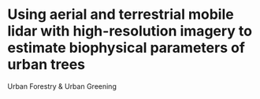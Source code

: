 # Using aerial and terrestrial mobile lidar with high-resolution imagery to estimate biophysical parameters of urban trees
Urban Forestry & Urban Greening
